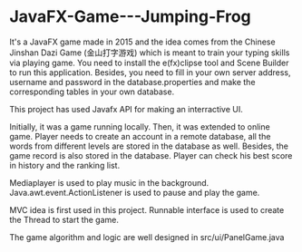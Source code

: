 # JavaFX-Game---Jumping-Frog
It's a JavaFX game made in 2015 and the idea comes from the Chinese Jinshan Dazi Game (金山打字游戏) which is meant to train your typing skills via playing game. You need to install the e(fx)clipse tool and Scene Builder to run this application. Besides, you need to fill in your own server address, username and password in the database.properties and make the corresponding tables in your own database.

This project has used Javafx API for making an interractive UI.

Initially, it was a game running locally. Then, it was extended to online game. Player needs to create an account in a remote database, all the words from different levels are stored in the database as well. Besides, the game record is also stored in the database. Player can check his best score in history and the ranking list.

Mediaplayer is used to play music in the background. Java.awt.event.ActionListener is used to pause and play the game.

MVC idea is first used in this project. Runnable interface is used to create the Thread to start the game.

The game algorithm and logic are well designed in src/ui/PanelGame.java
